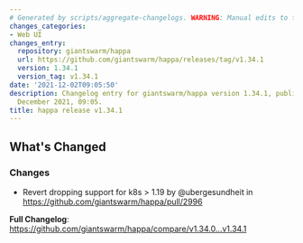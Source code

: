 ```yaml
---
# Generated by scripts/aggregate-changelogs. WARNING: Manual edits to this files will be overwritten.
changes_categories:
- Web UI
changes_entry:
  repository: giantswarm/happa
  url: https://github.com/giantswarm/happa/releases/tag/v1.34.1
  version: 1.34.1
  version_tag: v1.34.1
date: '2021-12-02T09:05:50'
description: Changelog entry for giantswarm/happa version 1.34.1, published on 02
  December 2021, 09:05.
title: happa release v1.34.1
---
```


<!-- Release notes generated using configuration in .github/release.yml at master -->

## What's Changed
### Changes
* Revert dropping support for k8s > 1.19 by @ubergesundheit in https://github.com/giantswarm/happa/pull/2996


**Full Changelog**: https://github.com/giantswarm/happa/compare/v1.34.0...v1.34.1

